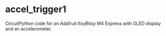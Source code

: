 # accel_trigger1
CircuitPython code for an Adafruit ItsyBitsy M4 Express with OLED display and an accelerometer.
